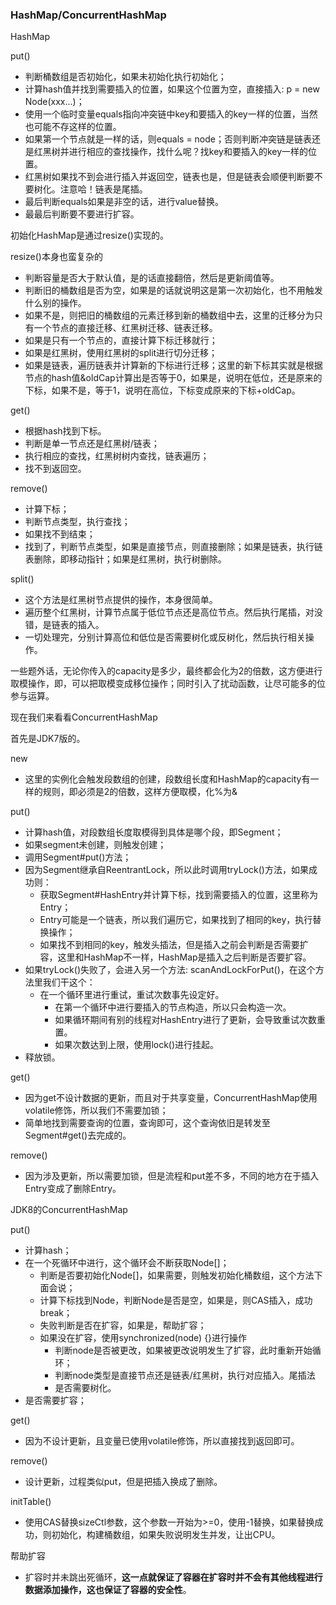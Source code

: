 ### HashMap/ConcurrentHashMap

HashMap

put()

* 判断桶数组是否初始化，如果未初始化执行初始化；
* 计算hash值并找到需要插入的位置，如果这个位置为空，直接插入: p = new Node(xxx...)；
* 使用一个临时变量equals指向冲突链中key和要插入的key一样的位置，当然也可能不存这样的位置。
* 如果第一个节点就是一样的话，则equals = node；否则判断冲突链是链表还是红黑树并进行相应的查找操作，找什么呢？找key和要插入的key一样的位置。
* 红黑树如果找不到会进行插入并返回空，链表也是，但是链表会顺便判断要不要树化。注意哈！链表是尾插。
* 最后判断equals如果是非空的话，进行value替换。
* 最最后判断要不要进行扩容。



初始化HashMap是通过resize()实现的。

resize()本身也蛮复杂的

* 判断容量是否大于默认值，是的话直接翻倍，然后是更新阈值等。
* 判断旧的桶数组是否为空，如果是的话就说明这是第一次初始化，也不用触发什么别的操作。
* 如果不是，则把旧的桶数组的元素迁移到新的桶数组中去，这里的迁移分为只有一个节点的直接迁移、红黑树迁移、链表迁移。
* 如果是只有一个节点的，直接计算下标迁移就行；
* 如果是红黑树，使用红黑树的split进行切分迁移；
* 如果是链表，遍历链表并计算新的下标进行迁移；这里的新下标其实就是根据节点的hash值&oldCap计算出是否等于0，如果是，说明在低位，还是原来的下标，如果不是，等于1，说明在高位，下标变成原来的下标+oldCap。

get()

* 根据hash找到下标。
* 判断是单一节点还是红黑树/链表；
* 执行相应的查找，红黑树树内查找，链表遍历；
* 找不到返回空。

remove()

* 计算下标；
* 判断节点类型，执行查找；
* 如果找不到结束；
* 找到了，判断节点类型，如果是直接节点，则直接删除；如果是链表，执行链表删除，即移动指针；如果是红黑树，执行树删除。

split()

* 这个方法是红黑树节点提供的操作，本身很简单。
* 遍历整个红黑树，计算节点属于低位节点还是高位节点。然后执行尾插，对没错，是链表的插入。
* 一切处理完，分别计算高位和低位是否需要树化或反树化，然后执行相关操作。

一些题外话，无论你传入的capacity是多少，最终都会化为2的倍数，这方便进行取模操作，即，可以把取模变成移位操作；同时引入了扰动函数，让尽可能多的位参与运算。



现在我们来看看ConcurrentHashMap

首先是JDK7版的。

new

* 这里的实例化会触发段数组的创建，段数组长度和HashMap的capacity有一样的规则，即必须是2的倍数，这样方便取模，化%为&

put()

* 计算hash值，对段数组长度取模得到具体是哪个段，即Segment；
* 如果segment未创建，则触发创建；
* 调用Segment#put()方法；
* 因为Segment继承自ReentrantLock，所以此时调用tryLock()方法，如果成功则：
  * 获取Segment#HashEntry并计算下标，找到需要插入的位置，这里称为Entry；
  * Entry可能是一个链表，所以我们遍历它，如果找到了相同的key，执行替换操作；
  * 如果找不到相同的key，触发头插法，但是插入之前会判断是否需要扩容，这里和HashMap不一样，HashMap是插入之后判断是否要扩容。
* 如果tryLock()失败了，会进入另一个方法: scanAndLockForPut()，在这个方法里我们干这个：
  * 在一个循环里进行重试，重试次数事先设定好。
    * 在第一个循环中进行要插入的节点构造，所以只会构造一次。
    * 如果循环期间有别的线程对HashEntry进行了更新，会导致重试次数重置。
    * 如果次数达到上限，使用lock()进行挂起。
* 释放锁。

get()

* 因为get不设计数据的更新，而且对于共享变量，ConcurrentHashMap使用volatile修饰，所以我们不需要加锁；
* 简单地找到需要查询的位置，查询即可，这个查询依旧是转发至Segment#get()去完成的。

remove()

* 因为涉及更新，所以需要加锁，但是流程和put差不多，不同的地方在于插入Entry变成了删除Entry。



JDK8的ConcurrentHashMap

put()

* 计算hash；
* 在一个死循环中进行，这个循环会不断获取Node[]；
  * 判断是否要初始化Node[]，如果需要，则触发初始化桶数组，这个方法下面会说；
  * 计算下标找到Node，判断Node是否是空，如果是，则CAS插入，成功break；
  * 失败判断是否在扩容，如果是，帮助扩容；
  * 如果没在扩容，使用synchronized(node) {}进行操作
    * 判断node是否被更改，如果被更改说明发生了扩容，此时重新开始循环；
    * 判断node类型是直接节点还是链表/红黑树，执行对应插入。尾插法
    * 是否需要树化。
* 是否需要扩容；

get()

* 因为不设计更新，且变量已使用volatile修饰，所以直接找到返回即可。

remove()

* 设计更新，过程类似put，但是把插入换成了删除。

initTable()

* 使用CAS替换sizeCtl参数，这个参数一开始为>=0，使用-1替换，如果替换成功，则初始化，构建桶数组，如果失败说明发生并发，让出CPU。

帮助扩容

* 扩容时并未跳出死循环，**这一点就保证了容器在扩容时并不会有其他线程进行数据添加操作，这也保证了容器的安全性**。